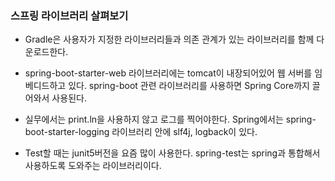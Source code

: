 ### 스프링 라이브러리 살펴보기

* Gradle은 사용자가 지정한 라이브러리들과 의존 관계가 있는 라이브러리를 함께 다운로드한다.
* spring-boot-starter-web 라이브러리에는 tomcat이 내장되어있어 웹 서버를 임베디드하고 있다.
  spring-boot 관련 라이브러리를 사용하면 Spring Core까지 끌어와서 사용된다.

* 실무에서는 print.ln을 사용하지 않고 로그를 찍어야한다.
  Spring에서는 spring-boot-starter-logging 라이브러리 안에 slf4j, logback이 있다.

* Test할 때는 junit5버전을 요즘 많이 사용한다.
  spring-test는 spring과 통합해서 사용하도록 도와주는 라이브러리이다.





